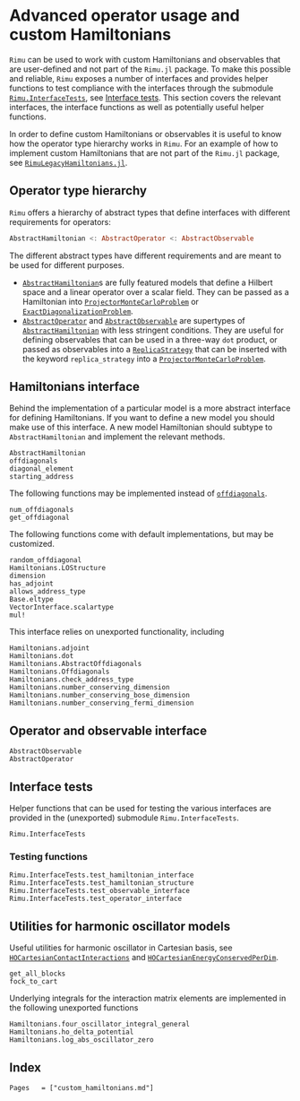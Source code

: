# Advanced operator usage and custom Hamiltonians

`Rimu` can be used to work with custom Hamiltonians and observables that are user-defined and
 not part of the `Rimu.jl` package. To make this possible and reliable, `Rimu` exposes a number 
 of interfaces and provides helper functions to test compliance with the interfaces through the 
 submodule [`Rimu.InterfaceTests`](@ref), see [Interface tests](@ref). This section covers the
 relevant interfaces, the interface functions as well as potentially useful helper functions.

 In order to define custom Hamiltonians or observables it is useful to know how the operator 
 type hierarchy works in `Rimu`. For an example of how to implement custom Hamiltonians that 
 are not part of the `Rimu.jl` package, see 
 [`RimuLegacyHamiltonians.jl`](https://github.com/RimuQMC/RimuLegacyHamiltonians.jl).

## Operator type hierarchy

`Rimu` offers a hierarchy of abstract types that define interfaces with different requirements
for operators:
```julia
AbstractHamiltonian <: AbstractOperator <: AbstractObservable
```
The different abstract types have different requirements and are meant to be used for different purposes. 
- [`AbstractHamiltonian`](@ref)s are fully featured models that define a Hilbert space and a linear operator over a scalar field. They can be passed as a Hamiltonian into [`ProjectorMonteCarloProblem`](@ref) or [`ExactDiagonalizationProblem`](@ref).
- [`AbstractOperator`](@ref) and [`AbstractObservable`](@ref) are supertypes of [`AbstractHamiltonian`](@ref) with less stringent conditions. They are useful for defining observables that can be used in a three-way `dot` product, or passed as observables into a [`ReplicaStrategy`](@ref) that can be inserted with the keyword `replica_strategy` into a [`ProjectorMonteCarloProblem`](@ref).

## Hamiltonians interface

Behind the implementation of a particular model is a more abstract interface for defining
Hamiltonians. If you want to define a new model you should make use of this interface. A new 
model Hamiltonian should subtype to `AbstractHamiltonian` and implement the relevant methods.

```@docs
AbstractHamiltonian
offdiagonals
diagonal_element
starting_address
```

The following functions may be implemented instead of [`offdiagonals`](@ref).

```@docs
num_offdiagonals
get_offdiagonal
```

The following functions come with default implementations, but may be customized.

```@docs
random_offdiagonal
Hamiltonians.LOStructure
dimension
has_adjoint
allows_address_type
Base.eltype
VectorInterface.scalartype
mul!
```

This interface relies on unexported functionality, including
```@docs
Hamiltonians.adjoint
Hamiltonians.dot
Hamiltonians.AbstractOffdiagonals
Hamiltonians.Offdiagonals
Hamiltonians.check_address_type
Hamiltonians.number_conserving_dimension
Hamiltonians.number_conserving_bose_dimension
Hamiltonians.number_conserving_fermi_dimension
```

## Operator and observable interface 

```@docs
AbstractObservable
AbstractOperator
```

## Interface tests
Helper functions that can be used for testing the various interfaces are provided in the 
(unexported) submodule `Rimu.InterfaceTests`. 

```@docs
Rimu.InterfaceTests
```

### Testing functions
```@docs
Rimu.InterfaceTests.test_hamiltonian_interface
Rimu.InterfaceTests.test_hamiltonian_structure
Rimu.InterfaceTests.test_observable_interface
Rimu.InterfaceTests.test_operator_interface
```

## Utilities for harmonic oscillator models
Useful utilities for harmonic oscillator in Cartesian basis, see [`HOCartesianContactInteractions`](@ref)
and [`HOCartesianEnergyConservedPerDim`](@ref).
```@docs
get_all_blocks
fock_to_cart
```
Underlying integrals for the interaction matrix elements are implemented in the following unexported functions
```@docs
Hamiltonians.four_oscillator_integral_general
Hamiltonians.ho_delta_potential
Hamiltonians.log_abs_oscillator_zero
```

## Index
```@index
Pages   = ["custom_hamiltonians.md"]
```
